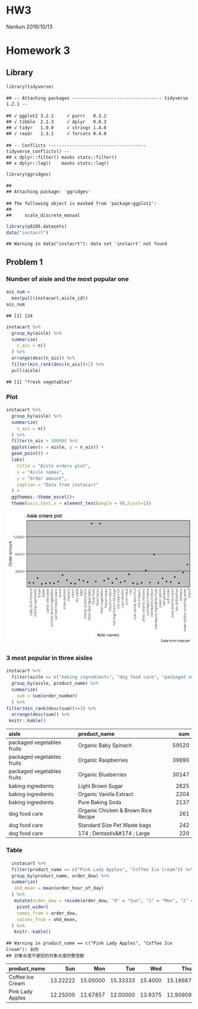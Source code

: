 HW3
================
Nankun
2019/10/13

# Homework 3

## Library

``` r
library(tidyverse)
```

    ## -- Attaching packages ---------------------------------- tidyverse 1.2.1 --

    ## √ ggplot2 3.2.1     √ purrr   0.3.2
    ## √ tibble  2.1.3     √ dplyr   0.8.3
    ## √ tidyr   1.0.0     √ stringr 1.4.0
    ## √ readr   1.3.1     √ forcats 0.4.0

    ## -- Conflicts ------------------------------------- tidyverse_conflicts() --
    ## x dplyr::filter() masks stats::filter()
    ## x dplyr::lag()    masks stats::lag()

``` r
library(ggridges)
```

    ## 
    ## Attaching package: 'ggridges'

    ## The following object is masked from 'package:ggplot2':
    ## 
    ##     scale_discrete_manual

``` r
library(p8105.datasets)
data("instacrt")
```

    ## Warning in data("instacrt"): data set 'instacrt' not found

## Problem 1

### Number of aisle and the most popular one

``` r
ais_num = 
  max(pull(instacart,aisle_id))
ais_num
```

    ## [1] 134

``` r
instacart %>% 
  group_by(aisle) %>% 
  summarize(
    n_ais = n()
  ) %>% 
  arrange(desc(n_ais)) %>% 
  filter(min_rank(desc(n_ais))<2) %>% 
  pull(aisle)
```

    ## [1] "fresh vegetables"

### Plot

``` r
instacart %>% 
  group_by(aisle) %>% 
  summarize(
    n_ais = n()
  ) %>% 
  filter(n_ais > 10000) %>% 
  ggplot(aes(x = aisle, y = n_ais)) +
  geom_point() +
  labs(
    title = "Aisle orders plot",
    x = "Aisle names",
    y = "Order amount",
    caption = "Data from instacart"
  ) +
  ggthemes::theme_excel()+
  theme(axis.text.x = element_text(angle = 90,hjust=1))
```

![](p8105_hw3_NL2655_files/figure-gfm/unnamed-chunk-3-1.png)<!-- -->

### 3 most popular in three aisles

``` r
instacart %>% 
  filter(aisle == c("baking ingredients", "dog food care", "packaged vegetables fruits")) %>% 
  group_by(aisle, product_name) %>% 
  summarize(
    sum = sum(order_number)
  ) %>% 
filter(min_rank(desc(sum))<=3) %>% 
  arrange(desc(sum)) %>% 
 knitr::kable()
```

| aisle                      | product\_name                       |   sum |
| :------------------------- | :---------------------------------- | ----: |
| packaged vegetables fruits | Organic Baby Spinach                | 59520 |
| packaged vegetables fruits | Organic Raspberries                 | 39690 |
| packaged vegetables fruits | Organic Blueberries                 | 30147 |
| baking ingredients         | Light Brown Sugar                   |  2825 |
| baking ingredients         | Organic Vanilla Extract             |  2204 |
| baking ingredients         | Pure Baking Soda                    |  2137 |
| dog food care              | Organix Chicken & Brown Rice Recipe |   261 |
| dog food care              | Standard Size Pet Waste bags        |   242 |
| dog food care              | 174 ; Dentastix&\#174 ; Large       |   220 |

### Table

``` r
  instacart %>% 
  filter(product_name == c("Pink Lady Apples", "Coffee Ice Cream")) %>%
  group_by(product_name, order_dow) %>% 
  summarize(
   ohd_mean = mean(order_hour_of_day)
  ) %>% 
   mutate(order_dow = recode(order_dow, "0" = "Sun", "1" = "Mon", "2" = "Tue", "3" = "Wed", "4" = "Thu", "5" = "Fri", "6" = "Sat")) %>% 
    pivot_wider(
    names_from = order_dow,
    values_from = ohd_mean,
  ) %>% 
   knitr::kable()
```

    ## Warning in product_name == c("Pink Lady Apples", "Coffee Ice Cream"): 长的
    ## 对象长度不是短的对象长度的整倍数

| product\_name    |      Sun |      Mon |      Tue |     Wed |      Thu |      Fri |      Sat |
| :--------------- | -------: | -------: | -------: | ------: | -------: | -------: | -------: |
| Coffee Ice Cream | 13.22222 | 15.00000 | 15.33333 | 15.4000 | 15.16667 | 10.33333 | 12.35294 |
| Pink Lady Apples | 12.25000 | 11.67857 | 12.00000 | 13.9375 | 11.90909 | 13.86957 | 11.55556 |
